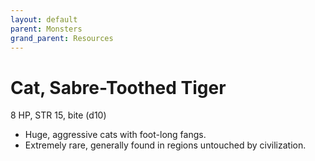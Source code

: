 ```yaml
---
layout: default
parent: Monsters
grand_parent: Resources
---
```


# Cat, Sabre-Toothed Tiger

8 HP, STR 15, bite (d10)

- Huge, aggressive cats with foot-long fangs.
- Extremely rare, generally found in regions untouched by civilization.
